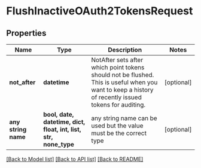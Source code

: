 # FlushInactiveOAuth2TokensRequest


## Properties
Name | Type | Description | Notes
------------ | ------------- | ------------- | -------------
**not_after** | **datetime** | NotAfter sets after which point tokens should not be flushed. This is useful when you want to keep a history of recently issued tokens for auditing. | [optional] 
**any string name** | **bool, date, datetime, dict, float, int, list, str, none_type** | any string name can be used but the value must be the correct type | [optional]

[[Back to Model list]](../README.md#documentation-for-models) [[Back to API list]](../README.md#documentation-for-api-endpoints) [[Back to README]](../README.md)


